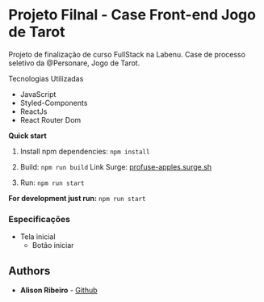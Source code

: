
# Projeto Filnal - Case Front-end Jogo de Tarot

Projeto de finalização de curso FullStack na Labenu. Case de processo seletivo da @Personare, Jogo de Tarot.

Tecnologias Utilizadas

- JavaScript
- Styled-Components
- ReactJs
- React Router Dom

**Quick start**

1. Install npm dependencies: `npm install`

2. Build: `npm run build`
    Link Surge: [profuse-apples.surge.sh](https://profuse-apples.surge.sh)

3. Run: `npm run start`

**For development just run:** `npm run start`


### Especificações

- Tela inicial
    - Botão iniciar

## Authors

* **Alison Ribeiro** - [Github](https://github.com/alisonluri)
